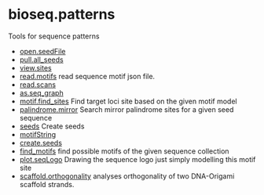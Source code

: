 # bioseq.patterns

Tools for sequence patterns

+ [open.seedFile](bioseq.patterns/open.seedFile.1) 
+ [pull.all_seeds](bioseq.patterns/pull.all_seeds.1) 
+ [view.sites](bioseq.patterns/view.sites.1) 
+ [read.motifs](bioseq.patterns/read.motifs.1) read sequence motif json file.
+ [read.scans](bioseq.patterns/read.scans.1) 
+ [as.seq_graph](bioseq.patterns/as.seq_graph.1) 
+ [motif.find_sites](bioseq.patterns/motif.find_sites.1) Find target loci site based on the given motif model
+ [palindrome.mirror](bioseq.patterns/palindrome.mirror.1) Search mirror palindrome sites for a given seed sequence
+ [seeds](bioseq.patterns/seeds.1) Create seeds
+ [motifString](bioseq.patterns/motifString.1) 
+ [create.seeds](bioseq.patterns/create.seeds.1) 
+ [find_motifs](bioseq.patterns/find_motifs.1) find possible motifs of the given sequence collection
+ [plot.seqLogo](bioseq.patterns/plot.seqLogo.1) Drawing the sequence logo just simply modelling this motif site 
+ [scaffold.orthogonality](bioseq.patterns/scaffold.orthogonality.1) analyses orthogonality of two DNA-Origami scaffold strands.
